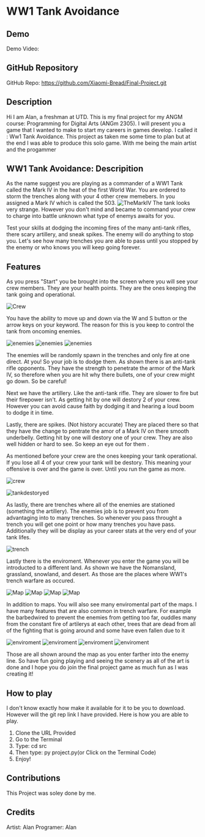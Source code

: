 # WW1 Tank Avoidance

## Demo
Demo Video: <URL>

## GitHub Repository
GitHub Repo: https://github.com/Xiaomi-Bread/Final-Project.git

## Description
Hi I am Alan, a freshman at UTD. This is my final project for my ANGM course: Programming for Digital Arts (ANGm 2305). I will present you a game that I wanted to make to start my careers in games develop. I called it : Ww1 Tank Avoidance. This project as taken me some time to plan but at the end I was able to produce this solo game. With me being the main artist and the progammer

## WW1 Tank Avoidance: Descripition 
As the name suggest you are playing as a commander of a WW1 Tank called the Mark IV in the heat of the first World War. You are ordered to storm the trenches along with your 4 other crew memebers. In you assigned a Mark IV which is called the 503.
![TheMarkIV](WW1Tank.png)
The tank looks very strange. However you don't mind and became to command your crew to charge into battle unknown what type of enemys awaits for you. 

Test your skills at dodging the incoming fires of the many anti-tank rifles, there scary artillery, and sneak spikes. The enemy will do anything to stop you. Let's see how many trenches you are able to pass until you stopped by the enemy or who knows you will keep going forever.

## Features
As you press "Start" you be brought into the screen where you will see your crew members. They are your health points. They are the ones keeping the tank going and operational. 

![Crew](heart.png)

You have the ability to move up and down via the W and S button or the arrow keys on your keyword. The reason for this is you keep to control the tank from oncoming enemies. 

![enemies](WW1Shooter.png)
![enemies](artillery.png)
![enemies](spike.png)

The enemies will be randomly spawn in the trenches and only fire at one direct. At you! So your job is to dodge them. As shown there is an anti-tank rifle opponents. They have the strength to penetrate the armor of the Mark IV, so therefore when you are hit why there bullets, one of your crew might go down. So be careful! 

Next we have the artillery. Like the anti-tank rifle. They are slower to fire but their firepower isn't. As getting hit by one will destory 2 of your crew. However you can avoid cause faith by dodging it and hearing a loud boom to dodge it in time. 

Lastly, there are spikes. (Not history accurate) They are placed there so that they have the change to pentrate the amor of a Mark IV on there smooth underbelly. Getting hit by one will destory one of your crew. They are also well hidden or hard to see. So keep an eye out for them .

As mentioned before your crew are the ones keeping your tank operational. If you lose all 4 of your crew your tank will be destory. This meaning your offensive is over and the game is over. Until you run the game as more. 

![crew](heart-damaged.png)

![tankdestoryed](Tank-Exit.png)

As lastly, there are trenches where all of the enemies are stationed (something the artillery). The enemies job is to prevent you from advantaging into to many trenches. So whenever you pass throught a trench you will get one point or how many trenches you have pass. Additionally they will be display as your career stats at the very end of your tank lifes. 

![trench](trenches.png)

Lastly there is the enviroment. Whenever you enter the game you will be introducted to a different land. As shown we have the Nomansland, grassland, snowland, and desert. As those are the places where WW1's trench warfare as occured. 

![Map](Nomansland.png)
![Map](Grassland.png)
![Map](Snowland.png)
![Map](Desertland.png)

In addition to maps. You will also see many enviromental part of the maps. I have many features that are also common  in trench warfare. For example the barbedwired to prevent the enemies from getting too far, ouddles many from the constant fire of artilerys at each other, trees that are dead from all of the fighting that is going around and some have even fallen due to it 

![enviroment](barbed-wires.png)
![enviroment](puddle.png)
![enviroment](dead-trees.png)
![enviroment](dead-trunks.png)

Those are all shown around the map as you enter farther into the enemy line. So have fun going playing and seeing the scenery as all of the art is done and I hope you do join the final project game as much fun as I was creating it!

## How to play
I don't know exactly how make it available for it to be you to download. However will the git rep link I have provided. Here is how you are able to play. 
1. Clone the URL Provided 
2. Go to the Terminal 
3. Type: cd src 
4. Then type:  py project.py(or Click on the Terminal Code)
5. Enjoy!

## Contributions
This Project was soley done by me. 

## Credits
Artist: Alan
Programer: Alan 